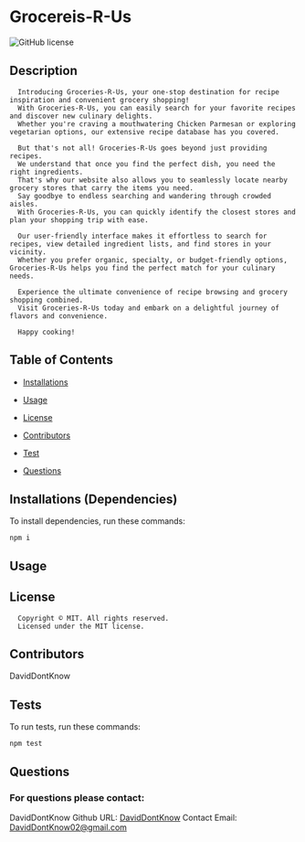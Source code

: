 # Grocereis-R-Us

![GitHub license](https://img.shields.io/badge/license-MIT-blue.svg?style=plastic)

## Description

      Introducing Groceries-R-Us, your one-stop destination for recipe inspiration and convenient grocery shopping!
      With Groceries-R-Us, you can easily search for your favorite recipes and discover new culinary delights.
      Whether you're craving a mouthwatering Chicken Parmesan or exploring vegetarian options, our extensive recipe database has you covered.

      But that's not all! Groceries-R-Us goes beyond just providing recipes.
      We understand that once you find the perfect dish, you need the right ingredients.
      That's why our website also allows you to seamlessly locate nearby grocery stores that carry the items you need.
      Say goodbye to endless searching and wandering through crowded aisles.
      With Groceries-R-Us, you can quickly identify the closest stores and plan your shopping trip with ease.

      Our user-friendly interface makes it effortless to search for recipes, view detailed ingredient lists, and find stores in your vicinity.
      Whether you prefer organic, specialty, or budget-friendly options, Groceries-R-Us helps you find the perfect match for your culinary needs.

      Experience the ultimate convenience of recipe browsing and grocery shopping combined.
      Visit Groceries-R-Us today and embark on a delightful journey of flavors and convenience.

      Happy cooking!

## Table of Contents

- [Installations](#dependencies)
- [Usage](#usage)

- [License](#license)

- [Contributors](#contributors)
- [Test](#test)
- [Questions](#Questions)

## Installations (Dependencies)

To install dependencies, run these commands:

```
npm i
```

## Usage

## License

      Copyright © MIT. All rights reserved.
      Licensed under the MIT license.

## Contributors

DavidDontKnow

## Tests

To run tests, run these commands:

```
npm test
```

## Questions

### For questions please contact:

DavidDontKnow
Github URL: [DavidDontKnow](https://github.com/DavidDontKnow/)
Contact Email: DavidDontKnow02@gmail.com
